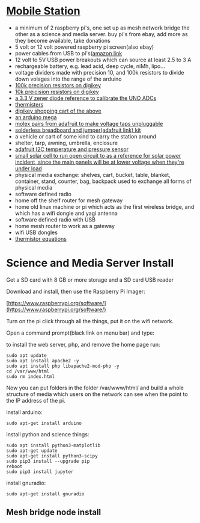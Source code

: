 
# [Mobile Station](https://github.com/LafeLabs/trashmagicmedia/tree/main/mobilestation)



 - a minimum of 2 raspberry pi's, one set up as mesh network bridge the other as a science and media server. buy pi's from ebay, add more as they become available, take donations
 - 5 volt or 12 volt powered raspberry pi screen(also ebay)
 - power cables from USB to pi's([amazon link](https://www.amazon.com/CableCreation-Braided-480Mbps-Compatible-Resistance/dp/B01DVLB1I4/)
 - 12 volt to 5V USB power breakouts which can source at least 2.5 to 3 A
 - rechargeable battery, e.g. lead acid, deep cycle, niMh, lipo...
 - voltage dividers made with precision 10, and 100k resistors to divide down volages into the range of the arduino
 - [100k precision resistors on digikey](https://www.digikey.com/en/products/detail/vishay-beyschlag-draloric-bc-components/MBB0207VD1003BC100/7350411)
 - [10k preicision resistors on digikey](https://www.digikey.com/en/products/detail/vishay-beyschlag-draloric-bc-components/MBB0207VD1002BC100/7350410)
 - [a 3.3 V zener diode reference to calibrate the UNO ADCs](https://www.digikey.com/en/products/detail/nexperia-usa-inc/BZX79-B3V3-133/2119578)
 - [thermisters](https://www.digikey.com/en/products/detail/tewa-sensors-llc/TTDO-100KC3-5/12372700)
 - [digikey shopping cart of the above](https://www.digikey.com/short/n7ccvc34)
 - [an arduino mega](https://www.amazon.com/ELEGOO-ATmega2560-ATMEGA16U2-Projects-Compliant/dp/B01H4ZLZLQ/)
 - [molex pairs from adafruit to make voltage taps unpluggable](https://www.adafruit.com/product/4720)
 - [solderless breadboard and jumper(adafruit link) kit](https://www.adafruit.com/product/3314)
 - a vehicle or cart of some kind to carry the station around
 - shelter, tarp, awning, umbrella, enclosure
 - [adafruit I2C temperature and pressure sensor](https://www.adafruit.com/product/1893)
 - [small solar cell to run open circuit to as a reference for solar power incident, since the main panels will be at lower voltage when they're under load](https://www.digikey.com/en/products/detail/panasonic-bsg/AM-1417CA-DGK-E/2165185)
 - physical media exchange: shelves, cart, bucket, table, blanket, container, stand, counter, bag, backpack used to exchange all forms of physical media
 - software defined radio
 - home off the shelf router for mesh gateway
 - home old linux machine or pi which acts as the first wireless bridge, and which has a wifi dongle and yagi antenna
 - software defined radio with USB
 - home mesh router to work as a gateway
 - wifi USB dongles 
 - [thermistor equations](https://www.ametherm.com/thermistor/ntc-thermistor-beta)
     
     
# Science and Media Server Install
     
Get a SD card with 8 GB or more storage and a SD card USB reader

Download and install, then use the Raspberry Pi Imager:

[https://www.raspberrypi.org/software/](https://www.raspberrypi.org/software/)


Turn on the pi click through all the things, put it on the wifi network.

Open a command prompt(black link on menu bar) and type:

to install the web server, php, and remove the home page run:

```
sudo apt update
sudo apt install apache2 -y
sudo apt install php libapache2-mod-php -y
cd /var/www/html
sudo rm index.html
```

Now you can put folders in the folder /var/www/html/ and build a whole structure of media which users on the network can see when the point to the IP address of the pi.

install arduino:

```
sudo apt-get install arduino
```

install python and science things:

```
sudo apt install python3-matplotlib
sudo apt-get update
sudo apt-get install python3-scipy
sudo pip3 install --upgrade pip
reboot
sudo pip3 install jupyter
```

install gnuradio:

```
sudo apt-get install gnuradio
```

## Mesh bridge node install



     